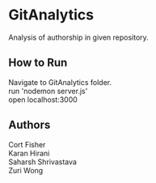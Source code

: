 # GitAnalytics

Analysis of authorship in given repository. 

## How to Run
Navigate to GitAnalytics folder.  
run 'nodemon server.js'  
open localhost:3000  

## Authors
Cort Fisher  
Karan Hirani  
Saharsh Shrivastava  
Zuri Wong
